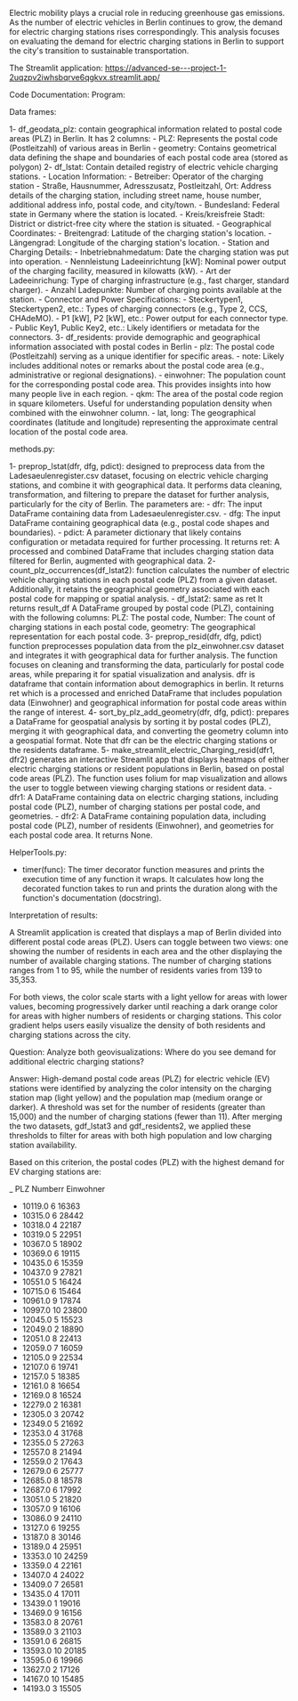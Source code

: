 Electric mobility plays a crucial role in reducing greenhouse gas emissions. As the number of electric vehicles in Berlin continues to grow, the demand for electric charging stations rises correspondingly. This analysis focuses on evaluating the demand for electric charging stations in Berlin to support the city's transition to sustainable transportation.

The Streamlit application: https://advanced-se---project-1-2uqzpv2iwhsbqrve6qgkvx.streamlit.app/

Code Documentation:
Program:

Data frames:

1- df_geodata_plz: contain geographical information related to postal code areas (PLZ) in Berlin. It has 2 columns: 
    - PLZ: Represents the postal code (Postleitzahl) of various areas in Berlin
    - geometry: Contains geometrical data defining the shape and boundaries of each postal code area (stored as polygon)
2-  df_lstat: Contain detailed registry of electric vehicle charging stations. 
    - Location Information:
        - Betreiber: Operator of the charging station
        - Straße, Hausnummer, Adresszusatz, Postleitzahl, Ort: Address details of the charging station, including street name, house number, additional address info, postal code, and city/town.
        - Bundesland: Federal state in Germany where the station is located.
        - Kreis/kreisfreie Stadt: District or district-free city where the station is situated.
    - Geographical Coordinates:
        - Breitengrad: Latitude of the charging station's location.
        - Längengrad: Longitude of the charging station's location.
    - Station and Charging Details:
        - Inbetriebnahmedatum: Date the charging station was put into operation.
        - Nennleistung Ladeeinrichtung [kW]: Nominal power output of the charging facility, measured in kilowatts (kW).
        - Art der Ladeeinrichung: Type of charging infrastructure (e.g., fast charger, standard charger).
        - Anzahl Ladepunkte: Number of charging points available at the station.
    - Connector and Power Specifications:
        - Steckertypen1, Steckertypen2, etc.: Types of charging connectors (e.g., Type 2, CCS, CHAdeMO).
        - P1 [kW], P2 [kW], etc.: Power output for each connector type.
        - Public Key1, Public Key2, etc.: Likely identifiers or metadata for the connectors.
3- df_residents: provide demographic and geographical information associated with postal codes in Berlin
    - plz: The postal code (Postleitzahl) serving as a unique identifier for specific areas.
    - note: Likely includes additional notes or remarks about the postal code area (e.g., administrative or regional designations).
    - einwohner: The population count for the corresponding postal code area. This provides insights into how many people live in each region.
    - qkm: The area of the postal code region in square kilometers. Useful for understanding population density when combined with the einwohner column.
    - lat, long: The geographical coordinates (latitude and longitude) representing the approximate central location of the postal code area.

methods.py:

1- preprop_lstat(dfr, dfg, pdict): designed to preprocess data from the Ladesaeulenregister.csv dataset, focusing on electric vehicle charging stations, and combine it with geographical data. It performs data cleaning, transformation, and filtering to prepare the dataset for further analysis, particularly for the city of Berlin. The parameters are:
    - dfr: The input DataFrame containing data from Ladesaeulenregister.csv.
    - dfg: The input DataFrame containing geographical data (e.g., postal code shapes and boundaries).
    - pdict: A parameter dictionary that likely contains configuration or metadata required for further processing.
It returns ret: A processed and combined DataFrame that includes charging station data filtered for Berlin, augmented with geographical data.
2- count_plz_occurrences(df_lstat2): function calculates the number of electric vehicle charging stations in each postal code (PLZ) from a given dataset. Additionally, it retains the geographical geometry associated with each postal code for mapping or spatial analysis.
    - df_lstat2: same as ret
It returns result_df A DataFrame grouped by postal code (PLZ), containing with the following columns: PLZ: The postal code, Number: The count of charging stations in each postal code, geometry: The geographical representation for each postal code.
3- preprop_resid(dfr, dfg, pdict) function preprocesses population data from the plz_einwohner.csv dataset and integrates it with geographical data for further analysis. The function focuses on cleaning and transforming the data, particularly for postal code areas, while preparing it for spatial visualization and analysis. dfr is dataframe that contain information about demographics in berlin. It returns ret which is a processed and enriched DataFrame that includes population data (Einwohner) and geographical information for postal code areas within the range of interest.
4- sort_by_plz_add_geometry(dfr, dfg, pdict): prepares a DataFrame for geospatial analysis by sorting it by postal codes (PLZ), merging it with geographical data, and converting the geometry column into a geospatial format. Note that dfr can be the electric charging stations or the residents dataframe.
5- make_streamlit_electric_Charging_resid(dfr1, dfr2) generates an interactive Streamlit app that displays heatmaps of either electric charging stations or resident populations in Berlin, based on postal code areas (PLZ). The function uses folium for map visualization and allows the user to toggle between viewing charging stations or resident data. 
    - dfr1: A DataFrame containing data on electric charging stations, including postal code (PLZ), number of charging stations per postal code, and geometries.
    - dfr2: A DataFrame containing population data, including postal code (PLZ), number of residents (Einwohner), and geometries for each postal code area.
It returns None. 

HelperTools.py:

- timer(func): The timer decorator function measures and prints the execution time of any function it wraps. It calculates how long the decorated function takes to run and prints the duration along with the function's documentation (docstring).

Interpretation of results:

A Streamlit application is created that displays a map of Berlin divided into different postal code areas (PLZ). Users can toggle between two views: one showing the number of residents in each area and the other displaying the number of available charging stations. The number of charging stations ranges from 1 to 95, while the number of residents varies from 139 to 35,353.

For both views, the color scale starts with a light yellow for areas with lower values, becoming progressively darker until reaching a dark orange color for areas with higher numbers of residents or charging stations. This color gradient helps users easily visualize the density of both residents and charging stations across the city.


Question: Analyze both geovisualizations: Where do you see demand for additional electric charging stations?

Answer:
High-demand postal code areas (PLZ) for electric vehicle (EV) stations were identified by analyzing the color intensity on the charging station map (light yellow) and the population map (medium orange or darker). A threshold was set for the number of residents (greater than 15,000) and the number of charging stations (fewer than 11). After merging the two datasets, gdf_lstat3 and gdf_residents2, we applied these thresholds to filter for areas with both high population and low charging station availability.

Based on this criterion, the postal codes (PLZ) with the highest demand for EV charging stations are:

_ PLZ      Numberr Einwohner
- 10119.0	6	16363
- 10315.0	6	28442
- 10318.0	4	22187
- 10319.0	5	22951
- 10367.0	5	18902
- 10369.0	6	19115
- 10435.0	6	15359
- 10437.0	9	27821
- 10551.0	5	16424
- 10715.0	6	15464
- 10961.0	9	17874
- 10997.0	10	23800
- 12045.0	5	15523
- 12049.0	2	18890
- 12051.0	8	22413
- 12059.0	7	16059
- 12105.0	9	22534
- 12107.0	6	19741
- 12157.0	5	18385
- 12161.0	8	16654
- 12169.0	8	16524
- 12279.0	2	16381
- 12305.0	3	20742
- 12349.0	5	21692
- 12353.0	4	31768
- 12355.0	5	27263
- 12557.0	8	21494
- 12559.0	2	17643
- 12679.0	6	25777
- 12685.0	8	18578
- 12687.0	6	17992
- 13051.0	5	21820
- 13057.0	9	16106
- 13086.0	9	24110
- 13127.0	6	19255
- 13187.0	8	30146
- 13189.0	4	25951
- 13353.0	10	24259
- 13359.0	4	22161
- 13407.0	4	24022
- 13409.0	7	26581
- 13435.0	4	17011
- 13439.0	1	19016
- 13469.0	9	16156
- 13583.0	8	20761
- 13589.0	3	21103
- 13591.0	6	26815
- 13593.0	10	20185
- 13595.0	6	19966
- 13627.0	2	17126
- 14167.0	10	15485
- 14193.0	3	15505
